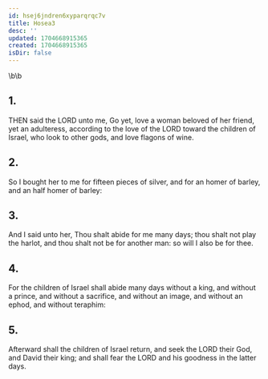 ```yaml
---
id: hsej6jndren6xyparqrqc7v
title: Hosea3
desc: ''
updated: 1704668915365
created: 1704668915365
isDir: false
---
```

\b\b
## 1.
THEN said the LORD unto me, Go yet, love a woman beloved of her friend, yet an adulteress, according to the love of the LORD toward the children of Israel, who look to other gods, and love flagons of wine.
## 2.
So I bought her to me for fifteen pieces of silver, and for an homer of barley, and an half homer of barley:
## 3.
And I said unto her, Thou shalt abide for me many days; thou shalt not play the harlot, and thou shalt not be for another man: so will I also be for thee.
## 4.
For the children of Israel shall abide many days without a king, and without a prince, and without a sacrifice, and without an image, and without an ephod, and without teraphim:
## 5.
Afterward shall the children of Israel return, and seek the LORD their God, and David their king; and shall fear the LORD and his goodness in the latter days.
